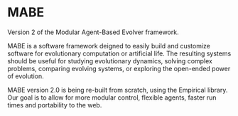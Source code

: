 # MABE
Version 2 of the Modular Agent-Based Evolver framework.

MABE is a software framework deigned to easily build and customize software for
evolutionary computation or artificial life.  The resulting systems should be
useful for studying evolutionary dynamics, solving complex problems, comparing
evolving systems, or exploring the open-ended power of evolution.

MABE version 2.0 is being re-built from scratch, using the Empirical library.
Our goal is to allow for more modular control, flexible agents, faster run times
and portability to the web.
